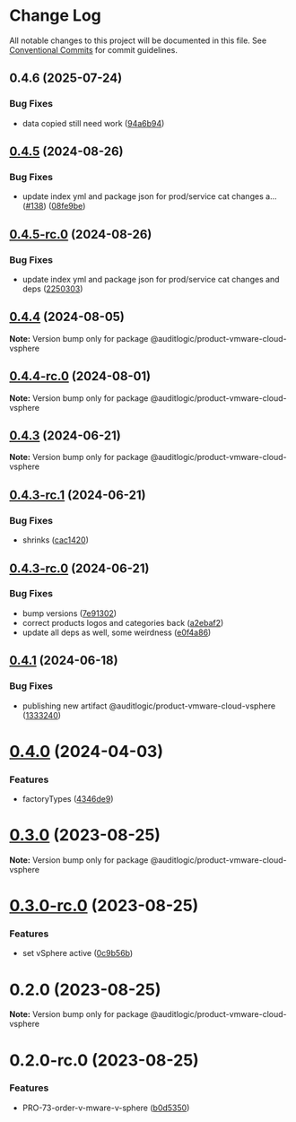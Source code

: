 # Change Log

All notable changes to this project will be documented in this file.
See [Conventional Commits](https://conventionalcommits.org) for commit guidelines.

## 0.4.6 (2025-07-24)


### Bug Fixes

* data copied still need work ([94a6b94](https://github.com/zerobias-org/product/commit/94a6b942fb0516367548599d739529536132755a))





## [0.4.5](https://github.com/auditlogic/product/compare/@auditlogic/product-vmware-cloud-vsphere@0.4.4...@auditlogic/product-vmware-cloud-vsphere@0.4.5) (2024-08-26)


### Bug Fixes

* update index yml and package json for prod/service cat changes a… ([#138](https://github.com/auditlogic/product/issues/138)) ([08fe9be](https://github.com/auditlogic/product/commit/08fe9beb1c8457462a19bc69caa02e6212d97e1a))





## [0.4.5-rc.0](https://github.com/auditlogic/product/compare/@auditlogic/product-vmware-cloud-vsphere@0.4.4...@auditlogic/product-vmware-cloud-vsphere@0.4.5-rc.0) (2024-08-26)


### Bug Fixes

* update index yml and package json for prod/service cat changes and deps ([2250303](https://github.com/auditlogic/product/commit/225030363a363608240135b7ebed386b28f01e4b))





## [0.4.4](https://github.com/auditlogic/product/compare/@auditlogic/product-vmware-cloud-vsphere@0.4.3...@auditlogic/product-vmware-cloud-vsphere@0.4.4) (2024-08-05)

**Note:** Version bump only for package @auditlogic/product-vmware-cloud-vsphere





## [0.4.4-rc.0](https://github.com/auditlogic/product/compare/@auditlogic/product-vmware-cloud-vsphere@0.4.3...@auditlogic/product-vmware-cloud-vsphere@0.4.4-rc.0) (2024-08-01)

**Note:** Version bump only for package @auditlogic/product-vmware-cloud-vsphere





## [0.4.3](https://github.com/auditlogic/product/compare/@auditlogic/product-vmware-cloud-vsphere@0.4.3-rc.1...@auditlogic/product-vmware-cloud-vsphere@0.4.3) (2024-06-21)

**Note:** Version bump only for package @auditlogic/product-vmware-cloud-vsphere





## [0.4.3-rc.1](https://github.com/auditlogic/product/compare/@auditlogic/product-vmware-cloud-vsphere@0.4.3-rc.0...@auditlogic/product-vmware-cloud-vsphere@0.4.3-rc.1) (2024-06-21)


### Bug Fixes

* shrinks ([cac1420](https://github.com/auditlogic/product/commit/cac14200fefcd8183ab69fe89a47bd3f70f563e9))





## [0.4.3-rc.0](https://github.com/auditlogic/product/compare/@auditlogic/product-vmware-cloud-vsphere@0.4.1...@auditlogic/product-vmware-cloud-vsphere@0.4.3-rc.0) (2024-06-21)


### Bug Fixes

* bump versions ([7e91302](https://github.com/auditlogic/product/commit/7e913023b8b312150ed7762c32fbbe616be71de5))
* correct products logos and categories back ([a2ebaf2](https://github.com/auditlogic/product/commit/a2ebaf2efe8e232e6ff22c774c456048771f9469))
* update all deps as well, some weirdness ([e0f4a86](https://github.com/auditlogic/product/commit/e0f4a864714e2d3de6bbf3da014d5312fe53be2f))





## [0.4.1](https://github.com/auditlogic/product/compare/@auditlogic/product-vmware-cloud-vsphere@0.4.0...@auditlogic/product-vmware-cloud-vsphere@0.4.1) (2024-06-18)


### Bug Fixes

* publishing new artifact @auditlogic/product-vmware-cloud-vsphere ([1333240](https://github.com/auditlogic/product/commit/1333240a526c1ded7e8a11e0d4c5c4c22a5ccfbd))





# [0.4.0](https://github.com/auditlogic/product/compare/@auditlogic/product-vmware-cloud-vsphere@0.3.0...@auditlogic/product-vmware-cloud-vsphere@0.4.0) (2024-04-03)


### Features

* factoryTypes ([4346de9](https://github.com/auditlogic/product/commit/4346de92693aee892fccf725338ffc7b80ab182b))





# [0.3.0](https://github.com/auditlogic/product/compare/@auditlogic/product-vmware-cloud-vsphere@0.2.0...@auditlogic/product-vmware-cloud-vsphere@0.3.0) (2023-08-25)

**Note:** Version bump only for package @auditlogic/product-vmware-cloud-vsphere





# [0.3.0-rc.0](https://github.com/auditlogic/product/compare/@auditlogic/product-vmware-cloud-vsphere@0.2.0...@auditlogic/product-vmware-cloud-vsphere@0.3.0-rc.0) (2023-08-25)


### Features

* set vSphere active ([0c9b56b](https://github.com/auditlogic/product/commit/0c9b56bb736d89cc8745e5c38fb0d6aaab9c436a))





# 0.2.0 (2023-08-25)

**Note:** Version bump only for package @auditlogic/product-vmware-cloud-vsphere





# 0.2.0-rc.0 (2023-08-25)


### Features

* PRO-73-order-v-mware-v-sphere ([b0d5350](https://github.com/auditlogic/product/commit/b0d53505bbf9ab5563d87c118b64dc5493f9c025))
